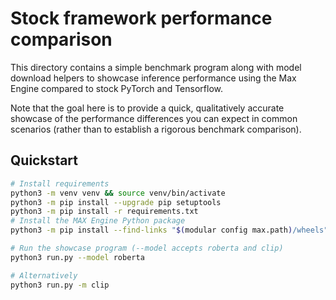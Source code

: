 # Stock framework performance comparison

This directory contains a simple benchmark program along with model download
helpers to showcase inference performance using the Max Engine compared to
stock PyTorch and Tensorflow.

Note that the goal here is to provide a quick, qualitatively accurate showcase
of the performance differences you can expect in common scenarios (rather than
to establish a rigorous benchmark comparison).

## Quickstart

```sh
# Install requirements
python3 -m venv venv && source venv/bin/activate
python3 -m pip install --upgrade pip setuptools
python3 -m pip install -r requirements.txt
# Install the MAX Engine Python package
python3 -m pip install --find-links "$(modular config max.path)/wheels" max-engine

# Run the showcase program (--model accepts roberta and clip)
python3 run.py --model roberta

# Alternatively
python3 run.py -m clip
```

